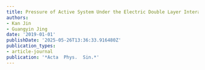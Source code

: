 ```yaml
---
title: Pressure of Active System Under the Electric Double Layer Interaction
authors:
- Kan Jin
- Guangyin Jing
date: '2019-01-01'
publishDate: '2025-05-26T13:36:33.916480Z'
publication_types:
- article-journal
publication: '*Acta  Phys.  Sin.*'
---
```

